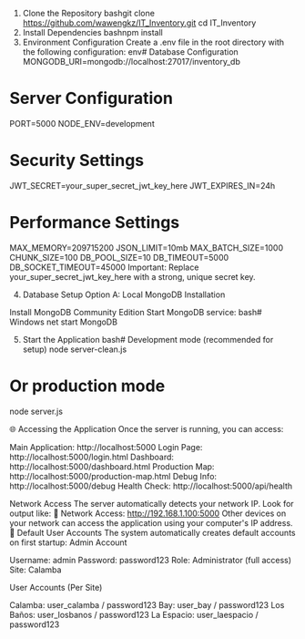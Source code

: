 1. Clone the Repository
bashgit clone https://github.com/wawengkz/IT_Inventory.git
cd IT_Inventory
2. Install Dependencies
bashnpm install
3. Environment Configuration
Create a .env file in the root directory with the following configuration:
env# Database Configuration
MONGODB_URI=mongodb://localhost:27017/inventory_db

# Server Configuration
PORT=5000
NODE_ENV=development

# Security Settings
JWT_SECRET=your_super_secret_jwt_key_here
JWT_EXPIRES_IN=24h

# Performance Settings
MAX_MEMORY=209715200
JSON_LIMIT=10mb
MAX_BATCH_SIZE=1000
CHUNK_SIZE=100
DB_POOL_SIZE=10
DB_TIMEOUT=5000
DB_SOCKET_TIMEOUT=45000
Important: Replace your_super_secret_jwt_key_here with a strong, unique secret key.

4. Database Setup
Option A: Local MongoDB Installation

Install MongoDB Community Edition
Start MongoDB service:
bash# Windows
net start MongoDB


5. Start the Application
bash# Development mode (recommended for setup)
node server-clean.js

# Or production mode
node server.js

🌐 Accessing the Application
Once the server is running, you can access:

Main Application: http://localhost:5000
Login Page: http://localhost:5000/login.html
Dashboard: http://localhost:5000/dashboard.html
Production Map: http://localhost:5000/production-map.html
Debug Info: http://localhost:5000/debug
Health Check: http://localhost:5000/api/health

Network Access
The server automatically detects your network IP. Look for output like:
📡 Network Access:
   http://192.168.1.100:5000
Other devices on your network can access the application using your computer's IP address.
👤 Default User Accounts
The system automatically creates default accounts on first startup:
Admin Account

Username: admin
Password: password123
Role: Administrator (full access)
Site: Calamba

User Accounts (Per Site)

Calamba: user_calamba / password123
Bay: user_bay / password123
Los Baños: user_losbanos / password123
La Espacio: user_laespacio / password123
